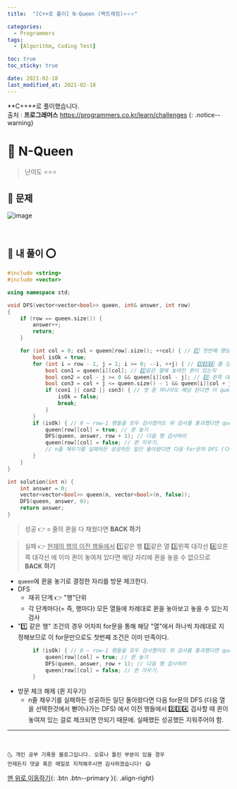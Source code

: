 ```yaml
---
title:  "[C++로 풀이] N-Queen (백트래킹)⭐⭐⭐" 

categories:
  - Programmers
tags:
  - [Algorithm, Coding Test]

toc: true
toc_sticky: true

date: 2021-02-18
last_modified_at: 2021-02-18
---
```

**C++**로 풀이했습니다.  
출처 : **프로그래머스** <https://programmers.co.kr/learn/challenges>
{: .notice--warning}

# 📌 N-Queen

> 난이도 ⭐⭐⭐

## 🚀 문제

![image](https://user-images.githubusercontent.com/42318591/108298684-b2203400-71e0-11eb-8915-8b770cb30a84.png)

<br>

## 🚀 내 풀이 ⭕

```cpp
#include <string>
#include <vector>

using namespace std;

void DFS(vector<vector<bool>> queen, int& answer, int row)
{
    if (row == queen.size()) {
        answer++;            
        return;
    }

    for (int col = 0; col < queen[row].size(); ++col) { // 1️⃣ 첫번째 행당 하나만 들어갈 수 잇음
        bool isOk = true;
        for (int i = row - 1, j = 1; i >= 0; --i, ++j) { // 2️⃣3️⃣4️⃣ 를 검사하자. (이전 행들에서 검사)
            bool con1 = queen[i][col]; // 2️⃣같은 열에 놓여진 퀸이 있는지
            bool con2 = col - j >= 0 && queen[i][col - j]; // 3️⃣ 왼쪽 대각선에 놓여진 퀸이 있는지
            bool con3 = col + j <= queen.size() - 1 && queen[i][col + j]; // 4️⃣ 오른쪽 대각선에 놓여진 퀸이 있는지
            if (con1 || con2 || con3) { // 셋 중 하나라도 해당 된다면 이 queen[row][col] 자리에 퀸을 놓을 수 없다.
                isOk = false;
                break;
            }
        }
        if (isOk) { // 0 ~ row-1 행들을 모두 검사했어도 위 검사를 통과했다면 queen[row][col]은 놓여질 수 있다! 
            queen[row][col] = true; // 퀸 놓기
            DFS(queen, answer, row + 1); // 다음 행 검사하러 
            queen[row][col] = false; // 퀸 지우기. 
            // n줄 채우기를 실패하든 성공하든 일단 돌아왔다면 다음 for문의 DFS (다음 열을 선택한것에서 뻗어나가는 DFS) 에서 이전 행들에서 2️⃣3️⃣4️⃣ 검사할 때 퀸이 놓여져 있는 걸로 체크되면 안되기 때문에. 실패했든 성공했든 지워주어야 함.
        }
    }
}

int solution(int n) {
    int answer = 0;
    vector<vector<bool>> queen(n, vector<bool>(n, false));
    DFS(queen, answer, 0);
    return answer;
}
```

> 성공 👉 `n` 줄의 퀸을 다 채웠다면 **BACK 하기**

> 실패 👉 <u>현재의 행의 이전 행들에서</u> 1️⃣같은 행 2️⃣같은 열 3️⃣왼쪽 대각선 4️⃣오른쪽 대각선 에 이미 퀸이 놓여져 있다면 해당 자리에 퀸을 놓을 수 없으므로 **BACK 하기**

- `queen`에 퀸을 놓기로 결정한 자리를 방문 체크한다.
- DFS
  - 재귀 단계 👉 "행"단위
  - 각 단계마다(= 즉, 행마다) 모든 열들에 차례대로 퀸을 놓아보고 놓을 수 있는지 검사 
- "1️⃣ 같은 행" 조건의 경우 어차피 for문을 통해 해당 "열"에서 하나씩 차례대로 지정해보므로 이 for문만으로도 첫번째 조건은 이미 만족이다. 

```cpp
        if (isOk) { // 0 ~ row-1 행들을 모두 검사했어도 위 검사를 통과했다면 queen[row][col]은 놓여질 수 있다! 
            queen[row][col] = true; // 퀸 놓기
            DFS(queen, answer, row + 1); // 다음 행 검사하러 
            queen[row][col] = false; // 퀸 지우기. 
        }
```

- 방문 체크 해제 (퀸 지우기)
  - n줄 채우기를 실패하든 성공하든 일단 돌아왔다면 다음 for문의 DFS (다음 열을 선택한것에서 뻗어나가는 DFS) 에서 이전 행들에서 2️⃣3️⃣4️⃣ 검사할 때 퀸이 놓여져 있는 걸로 체크되면 안되기 때문에. 실패했든 성공했든 지워주어야 함.

***
<br>

    🌜 개인 공부 기록용 블로그입니다. 오류나 틀린 부분이 있을 경우 
    언제든지 댓글 혹은 메일로 지적해주시면 감사하겠습니다! 😄

[맨 위로 이동하기](#){: .btn .btn--primary }{: .align-right}